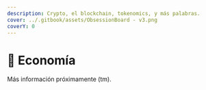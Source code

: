 ```yaml
---
description: Crypto, el blockchain, tokenomics, y más palabras.
cover: ../.gitbook/assets/ObsessionBoard - v3.png
coverY: 0
---
```


# 💎 Economía

Más información próximamente (tm).
